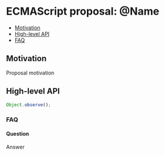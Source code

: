 # ECMAScript proposal: @Name
- [Motivation](#motivation)
- [High-level API](#high-level-api)
- [FAQ](#faq)

## Motivation

Proposal motivation

## High-level API

```js
Object.observe();
```

### FAQ
#### Question

Answer
